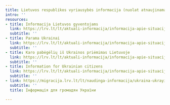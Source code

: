 ```yaml
---
title: Lietuvos respublikos vyriausybės informacija (nuolat atnaujinama)
intro: ''
resources:
- title: Informacija Lietuvos gyventojams
  link: https://lrv.lt/lt/aktuali-informacija/informacija-apie-situacija-ukrainoje/aktuali-informacija-1/informacija-lietuvos-gyventojams
  subtitle: ''
- title: Parama Ukrainai
  link: https://lrv.lt/lt/aktuali-informacija/informacija-apie-situacija-ukrainoje/aktuali-informacija-1/parama-ukrainai
  subtitle: ''
- title: Karo pabėgėlių iš Ukrainos priėmimas Lietuvoje
  link: https://lrv.lt/lt/aktuali-informacija/informacija-apie-situacija-ukrainoje/aktuali-informacija-1/karo-pabegeliu-is-ukrainos-priemimas-lietuvoje
  subtitle: ''
- title: Information for Ukrainian citizens
  link: https://lrv.lt/lt/aktuali-informacija/informacija-apie-situacija-ukrainoje/aktuali-informacija-1/information-for-ukrainian-citizens
  subtitle: ''
- link: https://migracija.lrv.lt/lt/naudinga-informacija/ukraina-ukrayina-ukraina-ukraine/informatsiia-dlia-gromadian-ukrayini
  subtitle: ''
  title: Інформація для громадян України

---
```


